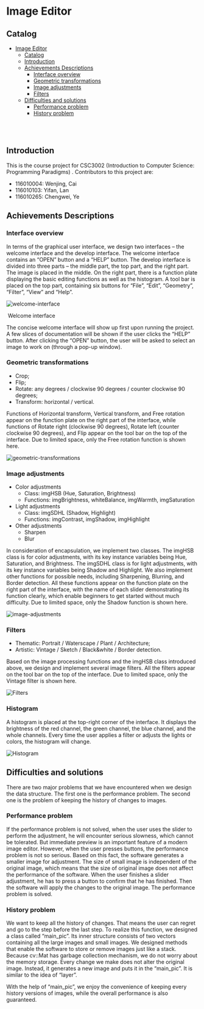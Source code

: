 # Image Editor

## Catalog

- [Image Editor](#image-editor)
  - [Catalog](#catalog)
  - [Introduction](#introduction)
  - [Achievements Descriptions](#achievements-descriptions)
    - [Interface overview](#interface-overview)
    - [Geometric transformations](#geometric-transformations)
    - [Image adjustments](#image-adjustments)
    - [Filters](#filters)
  - [Difficulties and solutions](#difficulties-and-solutions)
    - [Performance problem](#performance-problem)
    - [History problem](#history-problem)

<br>

<br>

## Introduction

This is the course project for CSC3002 (Introduction to Computer Science: Programming Paradigms) . Contributors to this project are:

- 116010004: Wenjing, Cai
- 116010103: Yifan, Lan
- 116010265: Chengwei, Ye



## Achievements Descriptions

### Interface overview

In terms of the graphical user interface, we design two interfaces – the welcome interface and the develop interface. The welcome interface contains an “OPEN” button and a “HELP” button. The develop interface is divided into three parts – the middle part, the top part, and the right part. The image is placed in the middle. On the right part, there is a function plate displaying the basic editing functions as well as the histogram. A tool bar is placed on the top part, containing six buttons for “File”, “Edit”, “Geometry”, “Filter”, “View” and “Help”.



![welcome-interface](C:\Users\Administrator\Documents\GitHub\image_editor\img\welcome-interface.png)

​                                                                                 Welcome interface

The concise welcome interface will show up first upon running the project. A few slices of documentation will be shown if the user clicks the “HELP” button. After clicking the “OPEN” button, the user will be asked to select an image to work on (through a pop-up window).

### Geometric transformations

- Crop;
- Flip;
- Rotate: any degrees / clockwise 90 degrees / counter clockwise 90 degrees;
- Transform: horizontal / vertical.

Functions of Horizontal transform, Vertical transform, and Free rotation appear on the function plate on the right part of the interface, while functions of Rotate right (clockwise 90 degrees), Rotate left (counter clockwise 90 degrees), and Flip appear on the tool bar on the top of the interface. Due to limited space, only the Free rotation function is shown here.



 ![geometric-transformations](C:\Users\Administrator\Documents\GitHub\image_editor\img\geometric-transformations.png)

### Image adjustments

- Color adjustments
  - Class: imgHSB (Hue, Saturation, Brightness)
  - Functions: imgBrightness, whiteBalance, imgWarmth, imgSaturation
- Light adjustments
  - Class: imgSDHL (Shadow, Highlight)
  - Functions: imgContrast, imgShadow, imgHighlight
- Other adjustments
  - Sharpen
  - Blur

In consideration of encapsulation, we implement two classes. The imgHSB class is for color adjustments, with its key instance variables being Hue, Saturation, and Brightness. The imgSDHL class is for light adjustments, with its key instance variables being Shadow and Highlight. We also implement other functions for possible needs, including Sharpening, Blurring, and Border detection. All these functions appear on the function plate on the right part of the interface, with the name of each slider demonstrating its function clearly, which enable beginners to get started without much difficulty. Due to limited space, only the Shadow function is shown here.

![image-adjustments](C:\Users\Administrator\Documents\GitHub\image_editor\img\image-adjustments.png)

 

### Filters

- Thematic: Portrait / Waterscape / Plant / Architecture;
- Artistic: Vintage / Sketch / Black&white / Border detection.

Based on the image processing functions and the imgHSB class introduced above, we design and implement several image filters. All the filters appear on the tool bar on the top of the interface. Due to limited space, only the Vintage filter is shown here.

![Filters](C:\Users\Administrator\Documents\GitHub\image_editor\img\filters.png)





### Histogram

A histogram is placed at the top-right corner of the interface. It displays the brightness of the red channel, the green channel, the blue channel, and the whole channels. Every time the user applies a filter or adjusts the lights or colors, the histogram will change.

![Histogram](C:\Users\Administrator\Documents\GitHub\image_editor\img\histogram.png)





## Difficulties and solutions

There are two major problems that we have encountered when we design the data structure. The first one is the performance problem. The second one is the problem of keeping the history of changes to images.



### Performance problem

If the performance problem is not solved, when the user uses the slider to perform the adjustment, he will encounter serious slowness, which cannot be tolerated. But immediate preview is an important feature of a modern image editor. However, when the user presses buttons, the performance problem is not so serious. Based on this fact, the software generates a smaller image for adjustment. The size of small image is independent of the original image, which means that the size of original image does not affect the performance of the software. When the user finishes a slider adjustment, he has to press a button to confirm that he has finished. Then the software will apply the changes to the original image. The performance problem is solved.

 

### History problem

We want to keep all the history of changes. That means the user can regret and go to the step before the last step. To realize this function, we designed a class called “main_pic”. Its inner structure consists of two vectors containing all the large images and small images. We designed methods that enable the software to store or remove images just like a stack. Because cv::Mat has garbage collection mechanism, we do not worry about the memory storage. Every change we make does not alter the original image. Instead, it generates a new image and puts it in the “main_pic”. It is similar to the idea of “layer”.

With the help of “main_pic”, we enjoy the convenience of keeping every history versions of images, while the overall performance is also guaranteed.